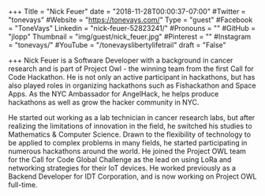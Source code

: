 +++
Title = "Nick Feuer"
date = "2018-11-28T00:00:37-07:00"
#Twitter = "tonevays"
#Website = "https://tonevays.com/"
Type = "guest"
#Facebook = "ToneVays"
Linkedin = "nick-feuer-52823241/"
#Pronouns = ""
#GitHub = "jlopp"
Thumbnail = "img/guest/nick_feuer.jpg"
#Pinterest = ""
#Instagram = "tonevays/"
#YouTube = "/tonevayslibertylifetrail"
draft = "False"

+++
Nick Feuer is a Software Developer with a background in cancer research and is part of Project Owl - the winning team from the first Call for Code Hackathon. He is not only an active participant in hackathons, but has also played roles in organizing hackathons such as Fishackathon and Space Apps. As the NYC Ambassador for AngelHack, he helps produce hackathons as well as grow the hacker community in NYC.

He started out working as a lab technician in cancer research labs, but after realizing the limitations of innovation in the field, he switched his studies to Mathematics & Computer Science. Drawn to the flexibility of technology to be applied to complex problems in many fields, he started participating in numerous hackathons around the world. He joined the Project OWL team for the Call for Code Global Challenge as the lead on using LoRa and networking strategies for their IoT devices. He worked previously as a Backend Developer for IDT Corporation, and is now working on Project OWL full-time.
